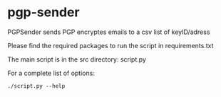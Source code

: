 # pgp-sender

PGPSender sends PGP encryptes emails to a csv list of keyID/adress

Please find the required packages to run the script in requirements.txt

The main script is in the src directory: script.py

For a complete list of options:

```shell
./script.py --help
```

